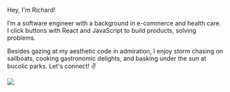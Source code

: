 Hey, I'm Richard! 

I’m a software engineer with a background in e-commerce and health care. I click buttons with React and JavaScript to build products, solving problems. 

Besides gazing at my aesthetic code in admiration, I enjoy storm chasing on sailboats, cooking gastronomic delights, and basking under the sun at bucolic parks. Let's connect! ✌️

![](https://komarev.com/ghpvc/?username=richardyoungdev)


<!---
richardyoungdev/richardyoungdev is a ✨ special ✨ repository because its `README.md` (this file) appears on your GitHub profile.
You can click the Preview link to take a look at your changes.
--->
